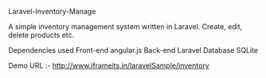 Laravel-Inventory-Manage

A simple inventory management system written in Laravel. Create, edit, delete products etc.

Dependencies used
Front-end
    angular.js
Back-end
    Laravel
Database
    SQLite
    
    
Demo URL :- http://www.iframeits.in/laravelSample/inventory    

